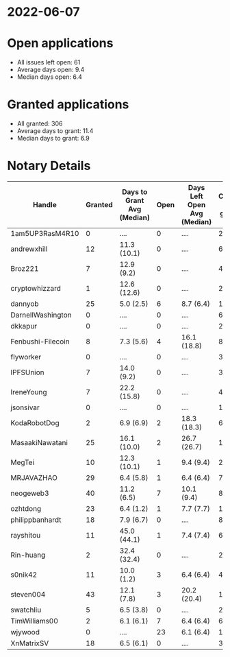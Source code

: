 2022-06-07
==========

# Open applications

- All issues left open: 61
- Average days open: 9.4
- Median days open: 6.4

# Granted applications

- All granted: 306
- Average days to grant: 11.4
- Median days to grant: 6.9

# Notary Details

| Handle            |   Granted | Days to Grant Avg (Median)   |   Open | Days Left Open Avg (Median)   |   Closed (no grant) |
|-------------------|-----------|------------------------------|--------|-------------------------------|---------------------|
| 1am5UP3RasM4R10   |         0 | ....                         |      0 | ....                          |                   2 |
| andrewxhill       |        12 | 11.3  (10.1)                 |      0 | ....                          |                  69 |
| Broz221           |         7 | 12.9  (9.2)                  |      0 | ....                          |                  41 |
| cryptowhizzard    |         1 | 12.6  (12.6)                 |      0 | ....                          |                  20 |
| dannyob           |        25 | 5.0  (2.5)                   |      6 | 8.7  (6.4)                    |                 122 |
| DarnellWashington |         0 | ....                         |      0 | ....                          |                   6 |
| dkkapur           |         0 | ....                         |      0 | ....                          |                   2 |
| Fenbushi-Filecoin |         8 | 7.3  (5.6)                   |      4 | 16.1  (18.8)                  |                  82 |
| flyworker         |         0 | ....                         |      0 | ....                          |                   3 |
| IPFSUnion         |         7 | 14.0  (9.2)                  |      0 | ....                          |                  32 |
| IreneYoung        |         7 | 22.2  (15.8)                 |      0 | ....                          |                  48 |
| jsonsivar         |         0 | ....                         |      0 | ....                          |                  13 |
| KodaRobotDog      |         2 | 6.9  (6.9)                   |      2 | 18.3  (18.3)                  |                   6 |
| MasaakiNawatani   |        25 | 16.1  (10.0)                 |      2 | 26.7  (26.7)                  |                 106 |
| MegTei            |        10 | 12.3  (10.1)                 |      1 | 9.4  (9.4)                    |                  26 |
| MRJAVAZHAO        |        29 | 6.4  (5.8)                   |      1 | 6.4  (6.4)                    |                  76 |
| neogeweb3         |        40 | 11.2  (6.5)                  |      7 | 10.1  (9.4)                   |                  86 |
| ozhtdong          |        23 | 6.4  (1.2)                   |      1 | 7.7  (7.7)                    |                 123 |
| philippbanhardt   |        18 | 7.9  (6.7)                   |      0 | ....                          |                  81 |
| rayshitou         |        11 | 45.0  (44.1)                 |      1 | 7.4  (7.4)                    |                  64 |
| Rin-huang         |         2 | 32.4  (32.4)                 |      0 | ....                          |                   2 |
| s0nik42           |        11 | 10.0  (1.2)                  |      3 | 6.4  (6.4)                    |                  42 |
| steven004         |        43 | 12.1  (7.8)                  |      3 | 20.2  (20.4)                  |                 158 |
| swatchliu         |         5 | 6.5  (3.8)                   |      0 | ....                          |                  27 |
| TimWilliams00     |         2 | 6.1  (6.1)                   |      7 | 6.4  (6.4)                    |                   6 |
| wjywood           |         0 | ....                         |     23 | 6.1  (6.4)                    |                  12 |
| XnMatrixSV        |        18 | 6.5  (6.1)                   |      0 | ....                          |                  38 |